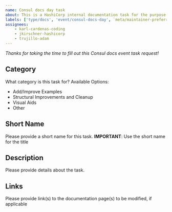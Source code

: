 ```yaml
---
name: Consul docs day task
about: This is a HashiCorp internal documentation task for the purpose of the Consul docs day event.
labels: ['type/docs', 'event/consul-docs-day', `meta/maintainer-preferred`]
assignees: 
    - karl-cardenas-coding
    - jkirschner-hashicorp
    - trujillo-adam
---
```


*Thanks for taking the time to fill out this Consul docs event task request!*

## Category
What category is this task for? Available Options:
- Add/Improve Examples
- Structural Improvements and Cleanup
- Visual Aids
- Other

## Short Name
Please provide a short name for this task. 
**IMPORTANT**: Use the short name for the title

## Description
Please provide details about the task.

## Links
Please provide link(s) to the documentation page(s) to be modified, if applicable
